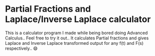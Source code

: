 # Partial Fractions and Laplace/Inverse Laplace calculator
This is a calculator program I made while being bored doing Advanced Calculus.. Feel free to try it out.. It calculates Partial fractions and gives Laplace and Inverse Laplace transformed output for any f(t) and F(s) respectively.. 😄
